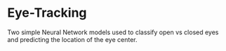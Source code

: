 # Eye-Tracking
Two simple Neural Network models used to classify open vs closed eyes and predicting the location of the eye center.
